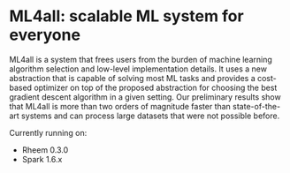 # ML4all: scalable ML system for everyone


ML4all is a system that frees users from the burden of machine learning algorithm selection and low-level implementation details.
It uses a new abstraction that is capable of solving most ML tasks and provides a cost-based optimizer on top of the proposed abstraction for choosing the best gradient descent algorithm in a given setting.
Our preliminary results show that ML4all is more than two orders of magnitude faster than state-of-the-art systems and can process large datasets that were not possible before.

Currently running on:
- Rheem 0.3.0
- Spark 1.6.x
